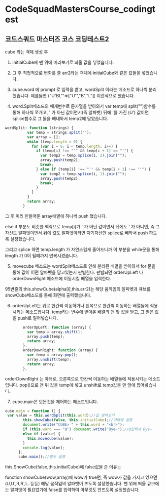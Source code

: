 # CodeSquadMastersCourse_codingtest

## 코드스쿼드 마스터즈 코스 코딩테스트2

cube 라는 객체 생성 후

1. initialCube에 맨 위에 미리보기로 띄울 값을 넣었습니다.

2. 그 후 직접적으로 변화를 줄 arr2라는 객체에 initialCube와 같은 값들을 넣었습니다.

3. cube.word 에 prompt 로 입력을 받고, wordSplit 이라는 메소드로 하나씩 분리했습니다.
   예를들면 ("U'BL'"=>["U'","B","L"]) 이런식으로 했습니다.

4. word.Split메소드의 매개변수로 문자열을 받아와서 var temp에 split("")함수를 통해 하나씩 쪼개고, ' 가 아닌 값이면서(즉 알파벳) 뒤에 '를 가진 (U') 값이면 splice함수로 그 둘을 빼내와서 temp2에 담았습니다.

```Javascript
wordSplit: function (strings) {
          var temp = strings.split("");
          var array = [];
          while (temp.length > 0) {
            for (var i = 0; i < temp.length; i++) {
              if (temp[i] !== "'" && temp[i + 1] == "'") {
                var temp2 = temp.splice(i, 2).join("");
                array.push(temp2);
                break;
              } else if (temp[i] !== "'" && temp[i + 1] !== "'") {
                var temp2 = temp.splice(i, 1).join("");
                array.push(temp2);
                break;
              }
            }
          }
          return array;
        }
```

그 후 미리 만들어둔 array배열에 하나씩 push 했습니다.

else if 부분도 비슷한 맥락으로 temp[i]가 ' 가 아닌 값이면서 뒤에도 ' 가 아니면, 즉 그 자신도 알파벳이면서 뒤에 값도 알파벳이라면 자기자신만 splice로 빼와서 push 하도록 설정했습니다.

그리고 splice 하면 temp.length 가 자연스럽게 줄어드니까 이 부분을 while문을 통해 length 가 0이 될때까지 반복시켰습니다.

5. movecube 메소드는 wordSplit메소드로 인해 분리된 배열을 받아와서 for 문을 통해 값이 어떤 알파벳을 담고있는지 판별한다.
   판별되면 orderUpLeft 나 orderDownRight 메소드에 이동시킬 배열을 입력한다.

95번줄의 this.showCube(alpha[i],this.arr2)는 해당 움직임의 알파벳과 큐브를 showCube메소드를 통해 화면에 출력했습니다.

6. orderUpLeft는 위로 한칸씩 이동하거나 왼쪽으로 한칸씩 이동하는 배열들에 적용시키는 메소드입니다. temp라는 변수에 받아온 배열의 맨 앞 값을 받고, 그 받은 값을 push로 밀어넣습니다.

```Javascript
        orderUpLeft: function (array) {
          var temp = array.shift();
          array.push(temp);
          return array;
        },
        orderDownRight: function (array) {
          var temp = array.pop();
          array.unshift(temp);
          return array;
        },

```

orderDownRight 는 아래로, 오른쪽으로 한칸씩 이동하는 배열들에 적용시키는 메소드입니다. pop()으로 맨 뒤 값을 temp에 넣고 unshift로 temp값을 맨 앞에 집어넣습니다.

7. cube.main은 모든것을 제어하는 메소드입니다.

```Javascript
cube.main = function () {
 var value = this.wordSplit(this.word);//값 받아오기
        this.showCube(false, this.initialCube);//아래에 설명
        document.write("CUBE> " + this.word + "<br>");
        if (this.word === "Q") document.write("Bye~");//Q입력시 Bye~
        else if (value) {
          this.movecube(value);
        }
        console.log(value);
      };
      cube.main();//함수 실행

```

this.ShowCube(false,this.initialCube)에 false값을 준 이유는

function showCube(wow,array)에 wow가 true면, 즉 wow가 값을 가지고 있으면 (U,U',R,R',L..등등) 해당 움직임의 알파벳이 뜨도록 설정했습니다. 맨 위에 띄울 큐브에는 알파벳이 필요없기에 false를 입력하여 아무것도 안뜨도록 설정했습니다.
